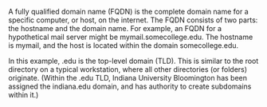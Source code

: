 A fully qualified domain name (FQDN) is the complete domain name for a specific computer, or host, on the internet. The FQDN consists of two parts: the hostname and the domain name. For example, an FQDN for a hypothetical mail server might be mymail.somecollege.edu. The hostname is mymail, and the host is located within the domain somecollege.edu.

In this example, .edu is the top-level domain (TLD). This is similar to the root directory on a typical workstation, where all other directories (or folders) originate. (Within the .edu TLD, Indiana University Bloomington has been assigned the indiana.edu domain, and has authority to create subdomains within it.)
